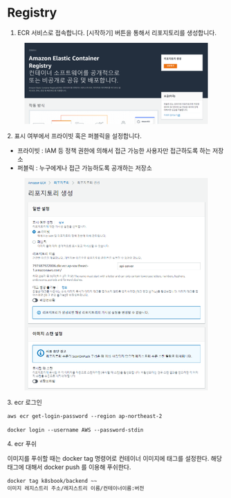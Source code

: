 # Registry





1. ECR 서비스로 접속합니다. \[시작하기] 버튼을 통해서 리포지토리를 생성합니다.

<figure><img src="../../../.gitbook/assets/image (4).png" alt=""><figcaption></figcaption></figure>

2\. 표시 여부에서 프라이빗 혹은 퍼블릭을 설정합니다.

* 프라이빗 : IAM 등 정책 권한에 의해서 접근 가능한 사용자만 접근하도록 하는 저장소
* 퍼블릭 : 누구에게나 접근 가능하도록 공개하는 저장소

<figure><img src="../../../.gitbook/assets/image (1).png" alt=""><figcaption></figcaption></figure>

3\. ecr 로그인

```
aws ecr get-login-password --region ap-northeast-2 

docker login --username AWS --password-stdin
```



4\. ecr 푸쉬

이미지를 푸쉬할 때는 docker tag 명령어로 컨테이너 이미지에 태그를 설정한다. 해당 태그에 대해서 docker push 를 이용해 푸쉬한다.

```
docker tag k8sbook/backend ~~
이미지 레지스트리 주소/레지스트리 이름/컨테이너이름:버전
```
